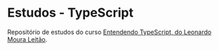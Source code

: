 # Estudos - TypeScript

Repositório de estudos do curso [Entendendo TypeScript, do Leonardo Moura Leitão](https://www.udemy.com/course/typescript-pt/).